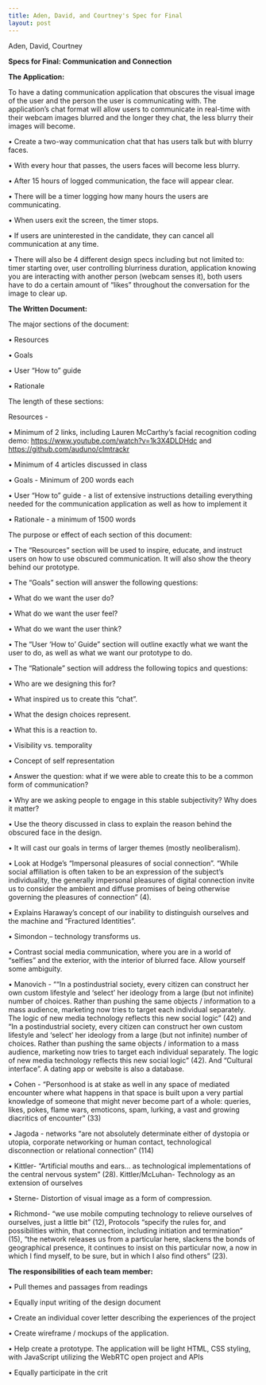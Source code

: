 ```yaml
---
title: Aden, David, and Courtney's Spec for Final
layout: post
---
```

Aden, David, Courtney

**Specs for Final: Communication and Connection**

**The Application:**

To have a dating communication application that obscures the visual image of the user and the person the user is communicating with. The application’s chat format will allow users to communicate in real-time with their webcam images blurred and the longer they chat, the less blurry their images will become.

•	Create a two-way communication chat that has users talk but with blurry faces.

•	With every hour that passes, the users faces will become less blurry.

•	After 15 hours of logged communication, the face will appear clear.

•	There will be a timer logging how many hours the users are communicating.

•	When users exit the screen, the timer stops.

•	If users are uninterested in the candidate, they can cancel all communication at any time.

•	There will also be 4 different design specs including but not limited to: timer starting over, user controlling blurriness duration, application knowing you are interacting with another person (webcam senses it), both users have to do a certain amount of “likes” throughout the conversation for the image to clear up.

**The Written Document:**

The major sections of the document:

•	Resources

•	Goals

•	User “How to” guide

•	Rationale

The length of these sections:

Resources -

•	Minimum of 2 links, including Lauren McCarthy’s facial recognition coding demo: https://www.youtube.com/watch?v=1k3X4DLDHdc and https://github.com/auduno/clmtrackr 

•	Minimum of 4 articles discussed in class

•	Goals - Minimum of 200 words each

•	User “How to” guide - a list of extensive instructions detailing everything needed for the communication application as well as how to implement it

•	Rationale - a minimum of 1500 words

The purpose or effect of each section of this document:

•	The “Resources” section will be used to inspire, educate, and instruct users on how to use obscured communication.  It will also show the theory behind our prototype.  

•	The “Goals” section will answer the following questions:

•	What do we want the user do?

•	What do we want the user feel?

•	What do we want the user think?

•	The “User ‘How to’ Guide” section will outline exactly what we want the user to do, as well as what we want our prototype to do.  

•	The “Rationale” section will address the following topics and questions:

•	Who are we designing this for?

•	What inspired us to create this “chat”.

•	What the design choices represent.

•	What this is a reaction to.

•	Visibility vs. temporality 

•	Concept of self representation

•	Answer the question:  what if we were able to create this to be a common form of communication?

•	Why are we asking people to engage in this stable subjectivity? Why does it matter? 

•	Use the theory discussed in class to explain the reason behind the obscured face in the design.

•	It will cast our goals in terms of larger themes (mostly neoliberalism).

•	Look at Hodge’s “Impersonal pleasures of social connection”. “While social affiliation is often taken to be an expression of the subject’s individuality, the generally impersonal pleasures of digital connection invite us to consider the ambient and diffuse promises of being otherwise governing the pleasures of connection” (4).

•	Explains Haraway’s concept of our inability to distinguish ourselves and the machine and “Fractured Identities”.

•	Simondon – technology transforms us.

•	Contrast social media communication, where you are in a world of “selfies” and the exterior, with the interior of blurred face.  Allow yourself some ambiguity.   

•	Manovich - ““In a postindustrial society, every citizen can construct her own custom lifestyle and ‘select’ her ideology from a large (but not infinite) number of choices. Rather than pushing the same objects / information to a mass audience, marketing now tries to target each individual separately. The logic of new media technology reflects this new social logic” (42) and “In a postindustrial society, every citizen can construct her own custom lifestyle and ‘select’ her ideology from a large (but not infinite) number of choices. Rather than pushing the same objects / information to a mass audience, marketing now tries to target each individual separately. The logic of new media technology reflects this new social logic” (42). And “Cultural interface”. A dating app or website is also a database.

•	Cohen - “Personhood is at stake as well in any space of mediated encounter where what happens in that space is built upon a very partial knowledge of someone that might never become part of a whole: queries, likes, pokes, flame wars, emoticons, spam, lurking, a vast and growing diacritics of encounter” (33)

•	Jagoda - networks “are not absolutely determinate either of dystopia or utopia, corporate networking or human contact, technological disconnection or relational connection” (114)

•	Kittler- “Artificial mouths and ears… as technological implementations of the central nervous system” (28).  Kittler/McLuhan- Technology as an extension of ourselves

•	Sterne- Distortion of visual image as a form of compression.

•	Richmond- “we use mobile computing technology to relieve ourselves of ourselves, just a little bit” (12), Protocols “specify the rules for, and possibilities within, that connection, including initiation and termination” (15), “the network releases us from a particular here, slackens the bonds of geographical presence, it continues to insist on this particular now, a now in which I find myself, to be sure, but in which I also find others” (23).

**The responsibilities of each team member:**

•	Pull themes and passages from readings

•	Equally input writing of the design document

•	Create an individual cover letter describing the experiences of the project

•	Create wireframe / mockups of the application.

•	Help create a prototype. The application will be light HTML, CSS styling, with JavaScript utilizing the WebRTC open project and APIs

•	Equally participate in the crit

